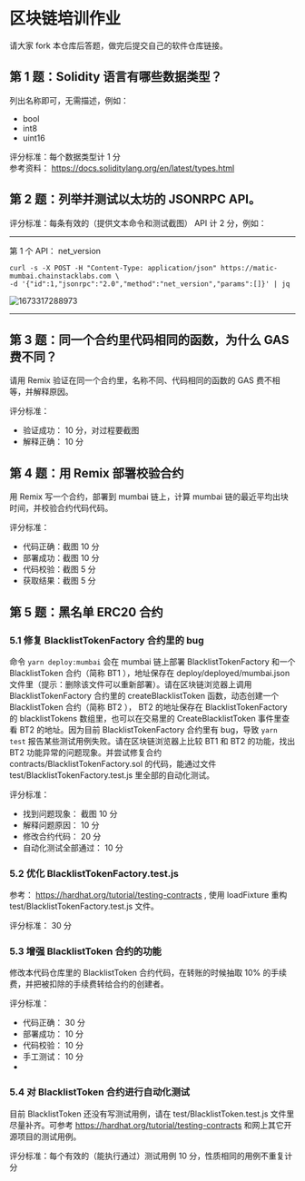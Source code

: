 # 区块链培训作业

请大家 fork 本仓库后答题，做完后提交自己的软件仓库链接。

## 第 1 题：Solidity 语言有哪些数据类型？

列出名称即可，无需描述，例如：

-   bool
-   int8
-   uint16

评分标准：每个数据类型计 1 分  
参考资料： https://docs.soliditylang.org/en/latest/types.html

## 第 2 题：列举并测试以太坊的 JSONRPC API。

评分标准：每条有效的（提供文本命令和测试截图） API 计 2 分，例如：

---

第 1 个 API： net_version

```shell
curl -s -X POST -H "Content-Type: application/json" https://matic-mumbai.chainstacklabs.com \
-d '{"id":1,"jsonrpc":"2.0","method":"net_version","params":[]}' | jq
```

![1673317288973](https://user-images.githubusercontent.com/7695325/211447294-e9e142c1-0fec-4588-9c8a-7ebfbd38a907.png)

---

## 第 3 题：同一个合约里代码相同的函数，为什么 GAS 费不同？

请用 Remix 验证在同一个合约里，名称不同、代码相同的函数的 GAS 费不相等，并解释原因。

评分标准：

-   验证成功： 10 分，对过程要截图
-   解释正确： 10 分

## 第 4 题：用 Remix 部署校验合约

用 Remix 写一个合约，部署到 mumbai 链上，计算 mumbai 链的最近平均出块时间，并校验合约代码代码。

评分标准：

-   代码正确：截图 10 分
-   部署成功：截图 10 分
-   代码校验：截图 5 分
-   获取结果：截图 5 分

## 第 5 题：黑名单 ERC20 合约

### 5.1 修复 BlacklistTokenFactory 合约里的 bug

命令 `yarn deploy:mumbai` 会在 mumbai 链上部署 BlacklistTokenFactory 和一个 BlacklistToken 合约（简称 BT1 ），地址保存在 deploy/deployed/mumbai.json 文件里（提示：删除该文件可以重新部署）。请在区块链浏览器上调用 BlacklistTokenFactory 合约里的 createBlacklistToken 函数，动态创建一个 BlacklistToken 合约（简称 BT2 ）， BT2 的地址保存在 BlacklistTokenFactory 的 blacklistTokens 数组里，也可以在交易里的 CreateBlacklistToken 事件里查看 BT2 的地址。因为目前 BlacklistTokenFactory 合约里有 bug，导致 `yarn test` 报告某些测试用例失败。请在区块链浏览器上比较 BT1 和 BT2 的功能，找出 BT2 功能异常的问题现象。并尝试修复合约 contracts/BlacklistTokenFactory.sol 的代码，能通过文件 test/BlacklistTokenFactory.test.js 里全部的自动化测试。

评分标准：

-   找到问题现象： 截图 10 分
-   解释问题原因： 10 分
-   修改合约代码： 20 分
-   自动化测试全部通过： 10 分

### 5.2 优化 BlacklistTokenFactory.test.js

参考： https://hardhat.org/tutorial/testing-contracts , 使用 loadFixture 重构 test/BlacklistTokenFactory.test.js 文件。

评分标准： 30 分

### 5.3 增强 BlacklistToken 合约的功能

修改本代码仓库里的 BlacklistToken 合约代码，在转账的时候抽取 10% 的手续费，并把被扣除的手续费转给合约的创建者。

评分标准：

-   代码正确： 30 分
-   部署成功： 10 分
-   代码校验： 10 分
-   手工测试： 10 分
-   
### 5.4 对 BlacklistToken 合约进行自动化测试

目前 BlacklistToken 还没有写测试用例，请在 test/BlacklistToken.test.js 文件里尽量补齐。可参考 https://hardhat.org/tutorial/testing-contracts 和网上其它开源项目的测试用例。

评分标准：每个有效的（能执行通过）测试用例 10 分，性质相同的用例不重复计分
